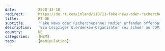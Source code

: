 ```yaml
---
date:          2020-12-18
redirect:      https://de.rt.com/inland/110711-fake-news-oder-recherchepanne-medien/
title:         RT DE
subtitle:      'Fake News oder Recherchepanne? Medien erfanden offenbar COVID-19-kranken Querdenken-Organisator'
description:   'Ein Leipziger Querdenken-Organisator sei schwer an COVID-19 erkrankt und werde beatmet, hieß es letzte Woche in den Leitmedien. Wenig später brachten sie den Tod eines AfD-Kommunalpolitikers damit in Verbindung. Doch so, wie berichtet, kann die Geschichte nicht stimmen.'
country:       DE
categories:    [MSM]
tags:          [manipulation]
---
```

